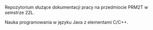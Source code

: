 Repozytorium służące dokumentacji pracy na przedmiocie PRM2T w semstrze 22L.

Nauka programowania w języku Java z elementami C/C++.
